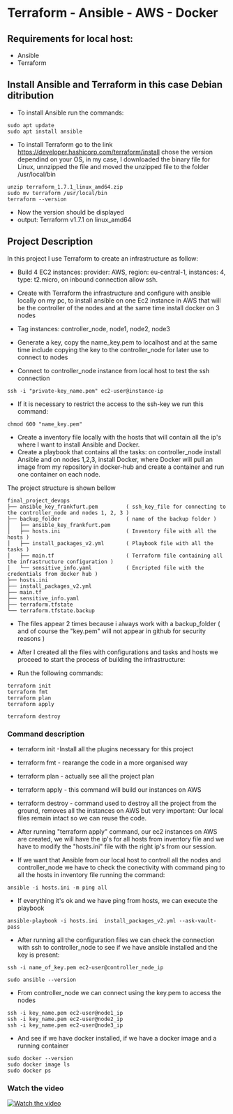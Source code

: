 # Terraform - Ansible - AWS - Docker

## Requirements for local host:

- Ansible 
- Terraform

## Install Ansible and Terraform in this case Debian ditribution
- To install Ansible run the commands: 

```
sudo apt update
sudo apt install ansible
```

- To install Terraform go to the link
https://developer.hashicorp.com/terraform/install
chose the version dependind on your OS, 
in my case, I downloaded the binary file for Linux, unnzipped the file and moved the unzipped file to the folder /usr/local/bin

```
unzip terraform_1.7.1_linux_amd64.zip
sudo mv terraform /usr/local/bin
terraform --version
```
- Now the version should be displayed 
- output: Terraform v1.7.1 on linux_amd64

## Project Description

In this project I use Terraform to create an infrastructure as follow:
- Build 4 EC2 instances: provider: AWS, region: eu-central-1, instances: 4, type: t2.micro, on inbound connection allow ssh.
- Create with Terraform the infrastructure and configure with ansible locally on my pc, to install ansible on one Ec2 instance in AWS that will be the controller of the nodes and at the same time install docker on 3 nodes 
- Tag instances: controller_node, node1, node2, node3
- Generate a key, copy the name_key.pem to localhost and at the same time include copying the key to the controller_node for later use to connect to nodes

- Connect to controller_node instance from local host to test the ssh connection

```
ssh -i "private-key_name.pem" ec2-user@instance-ip
```

- If it is necessary to restrict the access to the ssh-key we run this command:

```
chmod 600 "name_key.pem"
```

- Create a inventory file locally with the hosts that will contain all the ip's where I want to install  Ansible and Docker.
- Create a playbook that contains all the tasks: on controller_node install Ansible and on nodes 1,2,3, install Docker, where Docker will pull an image from my repository in docker-hub and create a container and run one container on each node.

The project structure is shown bellow

```
final_project_devops
├── ansible_key_frankfurt.pem         ( ssh_key_file for connecting to the controller_node and nodes 1, 2, 3 )
├── backup_folder                     ( name of the backup folder )
│   ├── ansible_key_frankfurt.pem
│   ├── hosts.ini                     ( Inventory file with all the hosts )
│   ├── install_packages_v2.yml       ( Playbook file with all the tasks )
│   ├── main.tf                       ( Terraform file containing all the infrastructure configuration )
│   └── sensitive_info.yaml           ( Encripted file with the credentials from docker hub )
├── hosts.ini
├── install_packages_v2.yml
├── main.tf
├── sensitive_info.yaml
├── terraform.tfstate
└── terraform.tfstate.backup
```

- The files appear 2 times because i always work with a backup_folder ( and of course the "key.pem" will not appear in github for security reasons ) 

- After I created all the files with configurations and tasks and hosts we proceed to start the process of building the infrastructure:
- Run the following commands:
 
```
terraform init
terraform fmt
terraform plan
terraform apply
```
```
terraform destroy
```

### Command description

- terraform init -Install all the plugins necessary for this project

- terraform fmt - rearange the code in a more organised way

- terraform plan - actually see all the project plan

- terraform apply - this command will build our instances on AWS

- terraform destroy - command used to destroy all the project from the ground, removes all the instances on AWS but very important: Our local files remain intact so we can reuse the code. 

- After running "terraform apply" command, our ec2 instances on AWS are created, we will have the ip's for all hosts from inventory file and we have to modify the "hosts.ini" file with the right ip's from our session.
- If we want that Ansible from our local host to controll all the nodes and controller_node we have to check the conectivity with command ping 
to all the hosts in inventory file running the command: 

```
ansible -i hosts.ini -m ping all
```

- If everything it's ok and we have ping from hosts, we can execute the playbook

```
ansible-playbook -i hosts.ini  install_packages_v2.yml --ask-vault-pass
```

- After running all the configuration files we can check the connection with ssh to controller_node to see if we have ansible installed and the key is present:

```
ssh -i name_of_key.pem ec2-user@controller_node_ip 
```
```
sudo ansible --version
```

- From controller_node we can connect using the key.pem to access the nodes
  
```
ssh -i key_name.pem ec2-user@node1_ip
ssh -i key_name.pem ec2-user@node2_ip
ssh -i key_name.pem ec2-user@node3_ip
```

- And see if we have docker installed, if we have a docker image and a running container

```
sudo docker --version  
sudo docker image ls
sudo docker ps
```

### Watch the video

[![Watch the video](https://img.youtube.com/vi/v-pjYFohTkI/hqdefault.jpg)](https://www.youtube.com/embed/v-pjYFohTkI)

